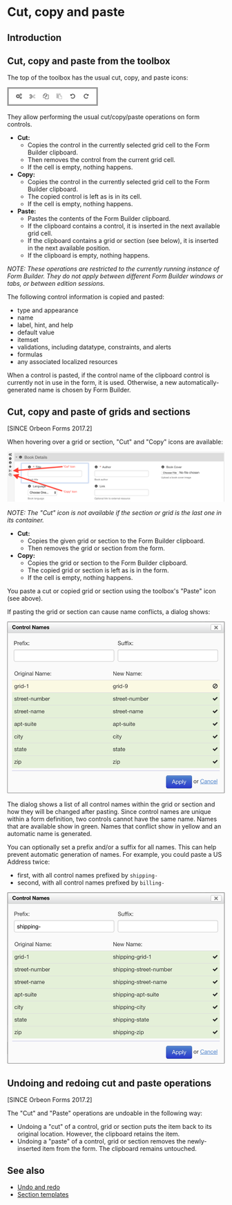 # Cut, copy and paste

<!-- toc -->

## Introduction

## Cut, copy and paste from the toolbox

The top of the toolbox has the usual cut, copy, and paste icons: 

<img alt="Cut, copy and paste icons" src="images/xcv.png" width="210">

They allow performing the usual cut/copy/paste operations on form controls.

- **Cut:**
    - Copies the control in the currently selected grid cell to the Form Builder clipboard. 
    - Then removes the control from the current grid cell.
    - If the cell is empty, nothing happens.
- **Copy:** 
    - Copies the control in the currently selected grid cell to the Form Builder clipboard.
    - The copied control is left as is in its cell.
    - If the cell is empty, nothing happens.
- **Paste:** 
    - Pastes the contents of the Form Builder clipboard.
    - If the clipboard contains a control, it is inserted in the next available grid cell.
    - If the clipboard contains a grid or section (see below), it is inserted in the next available position.
    - If the clipboard is empty, nothing happens.

_NOTE: These operations are restricted to the currently running instance of Form Builder. They do not apply between different Form Builder windows or tabs, or between edition sessions._

The following control information is copied and pasted:

- type and appearance
- name
- label, hint, and help
- default value
- itemset
- validations, including datatype, constraints, and alerts
- formulas
- any associated localized resources

When a control is pasted, if the control name of the clipboard control is currently not in use in the form, it is used. Otherwise, a new automatically-generated name is chosen by Form Builder.

## Cut, copy and paste of grids and sections

[SINCE Orbeon Forms 2017.2]

When hovering over a grid or section, "Cut" and "Copy" icons are available:

!["Cut" and "Copy" icons for grids and sections](images/cut-copy-grids-sections.png)

*NOTE: The "Cut" icon is not available if the section or grid is the last one in its container.*

- **Cut:**
    - Copies the given grid or section to the Form Builder clipboard. 
    - Then removes the grid or section from the form.
- **Copy:** 
    - Copies the grid or section to the Form Builder clipboard.
    - The copied grid or section is left as is in the form.
    - If the cell is empty, nothing happens.

You paste a cut or copied grid or section using the toolbox's "Paste" icon (see above).

If pasting the grid or section can cause name conflicts, a dialog shows:

![Control Names dialog](images/section-template-merge-dialog.png)

The dialog shows a list of all control names within the grid or section and how they will be changed after pasting.
Since control names are unique within a form definition, two controls cannot have the same name. Names that are available
show in green. Names that conflict show in yellow and an automatic name is generated.

You can optionally set a prefix and/or a suffix for all names. This can help prevent automatic generation of names. For 
example, you could paste a US Address twice:

- first, with all control names prefixed by `shipping-` 
- second, with all control names prefixed by `billing-`

![Control Names dialog with prefix](images/section-template-merge-dialog-prefix.png)

## Undoing and redoing cut and paste operations

[SINCE Orbeon Forms 2017.2]

The "Cut" and "Paste" operations are undoable in the following way:

- Undoing a "cut" of a control, grid or section puts the item back to its original location. However, the clipboard retains
  the item.
- Undoing a "paste" of a control, grid or section removes the newly-inserted item from the form. The clipboard remains
  untouched.

## See also 

- [Undo and redo](undo-redo.md)
- [Section templates](section-templates.md)
